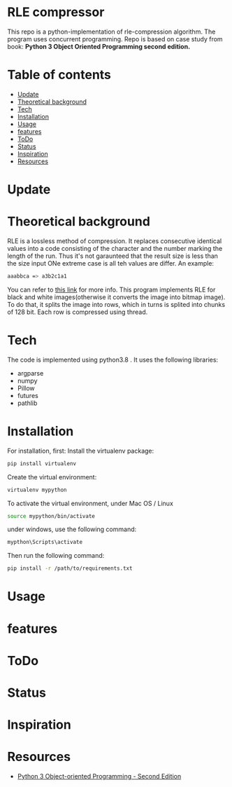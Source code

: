 RLE compressor
=========
This repo is a python-implementation of rle-compression algorithm. The program uses concurrent programming. Repo is based on case study from book: **Python 3 Object Oriented Programming second edition.**

Table of contents
=================
<!--ts-->
   * [Update](#Update)
   * [Theoretical background](#Theoretical_background)
   * [Tech](#tech)     
   * [Installation](#installation)
   * [Usage](#usage)
   * [features](#features)
   * [ToDo](#ToDo)
   * [Status](#Status)
   * [Inspiration](#inspiration)  
   * [Resources](#resources)
<!--te-->
Update
============
Theoretical background
============
RLE is a lossless method of compression. It replaces  consecutive identical values into a code consisting of the character and the number marking the length of the run. Thus it's not garaunteed that the result size is less than the size  input
ONe extreme case is all teh values are differ.
An example:
```bash
aaabbca => a3b2c1a1
```
You can refer to [this link](https://www.section.io/engineering-education/run-length-encoding-algorithm-in-python/) for more info. This program implements RLE for black and white images(otherwise it converts the image into bitmap image). To do that, it splits the image into rows, which in turns is splited into chunks of 128 bit. 
Each row is compressed using thread. 

Tech
============
The code is implemented using python3.8 . It uses the following libraries:
<!--ts-->
* argparse
* numpy
* Pillow
* futures
* pathlib
<!--te-->
Installation
============
For installation, first:
Install the virtualenv package:
```bash
pip install virtualenv
````
Create the virtual environment:
```bash
virtualenv mypython
````
To activate the virtual environment, under Mac OS / Linux
```bash
source mypython/bin/activate
````
under windows, use the following command:
```bash
mypthon\Scripts\activate
```
Then run the following command:
```bash
pip install -r /path/to/requirements.txt
```
Usage
=====
features
=====
ToDo
=====
Status
=====
Inspiration
=====
Resources
=====
* [Python 3 Object-oriented Programming - Second Edition](https://www.packtpub.com/product/python-3-object-oriented-programming-second-edition/9781784398781)
